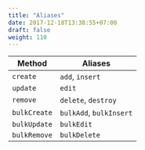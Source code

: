 ```yaml
---
title: "Aliases"
date: 2017-12-18T13:38:55+07:00
draft: false
weight: 110
---
```


| Method | Aliases |
| --- | --- |
| `create` | `add`, `insert` |
| `update` | `edit` |
| `remove` | `delete`, `destroy` |
| `bulkCreate` | `bulkAdd`, `bulkInsert` |
| `bulkUpdate` | `bulkEdit` |
| `bulkRemove` | `bulkDelete` | `bulkDestroy` |


